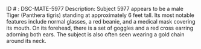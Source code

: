 ID # : DSC-MATE-5977
Description: Subject 5977 appears to be a male Tiger (Panthera tigris) standing at approximately 6 feet tall. Its most notable features include normal glasses, a red beanie, and a medical mask covering its mouth. On its forehead, there is a set of goggles and a red cross earring adorning both ears. The subject is also often seen wearing a gold chain around its neck.